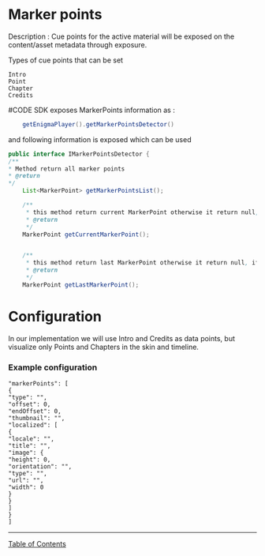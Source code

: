 # Marker points
Description : Cue points for the active material will be exposed on the content/asset metadata through exposure.

Types of cue points that can be set
```
Intro
Point
Chapter
Credits
```

#CODE 
SDK exposes MarkerPoints information as : 
```java
    getEnigmaPlayer().getMarkerPointsDetector()
```

and following information is exposed which can be used
```java
public interface IMarkerPointsDetector {
/**
* Method return all marker points
* @return
*/
    List<MarkerPoint> getMarkerPointsList();

    /**
     * this method return current MarkerPoint otherwise it return null, if there is no marker point
     * @return
     */
    MarkerPoint getCurrentMarkerPoint();


    /**
     * this method return last MarkerPoint otherwise it return null, if there is no marker point before this current time
     * @return
     */
    MarkerPoint getLastMarkerPoint();
```

# Configuration

In our implementation we will use Intro and Credits as data points, but visualize only Points and Chapters in the skin and timeline.


### Example configuration

```
"markerPoints": [
{
"type": "",
"offset": 0,
"endOffset": 0,
"thumbnail": "",
"localized": [
{
"locale": "",
"title": "",
"image": {
"height": 0,
"orientation": "",
"type": "",
"url": "",
"width": 0
}
}
]
}
]

```




___
[Table of Contents](../index.md)<br/>
